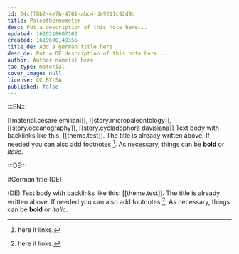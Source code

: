 ```yaml
---
id: 24cff8b2-4e7b-4761-abc4-de9211c92d9d
title: Paleothermometer
desc: Put a description of this note here...
updated: 1620218607162
created: 1619690149356
title_de: Add a german title here
desc_de: Put a DE description of this note here...
author: Author name(s) here.
tao_type: material
cover_image: null
license: CC BY-SA
published: false
---
```


:::EN:::

[[material.cesare emiliani]], [[story.micropaleontology]], [[story.oceanography]], [[story.cycladophora davisiana]]
Text body with backlinks like this: [[theme.test]]. The title is already written above.
If needed you can also add footnotes [^footnote1].
As necessary, things can be **bold** or _italic_.

[^footnote1]: here it links.

<!-- And this allows us to leave notes to the others that are not visible in the preview. -->

:::DE:::

#German title (DE)

(DE) Text body with backlinks like this: [[theme.test]]. The title is already written above.
If needed you can also add footnotes [^footnoteDE1].
As necessary, things can be **bold** or _italic_.

[^footnoteDE1]: here it links.
